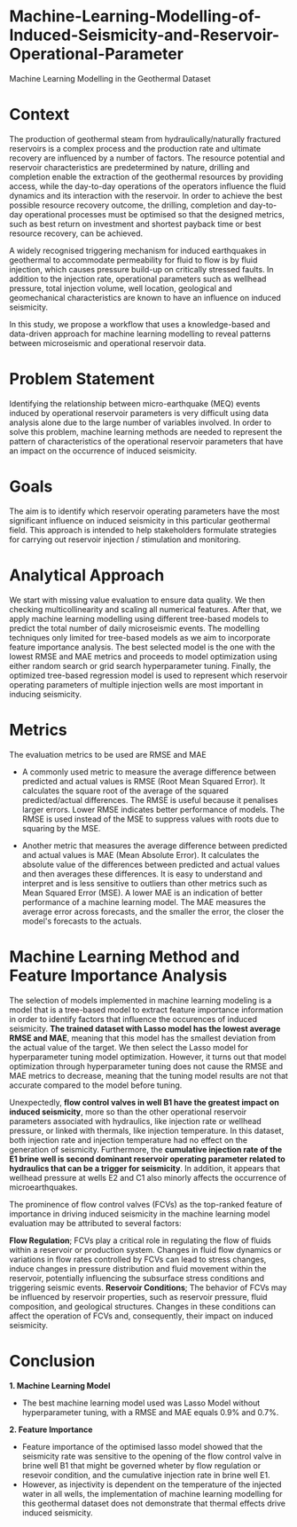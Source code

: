 # Machine-Learning-Modelling-of-Induced-Seismicity-and-Reservoir-Operational-Parameter
Machine Learning Modelling in the Geothermal Dataset

# Context
The production of geothermal steam from hydraulically/naturally fractured reservoirs is a complex process and the production rate and ultimate recovery are influenced by a number of factors. The resource potential and reservoir characteristics are predetermined by nature, drilling and completion enable the extraction of the geothermal resources by providing access, while the day-to-day operations of the operators influence the fluid dynamics and its interaction with the reservoir. In order to achieve the best possible resource recovery outcome, the drilling, completion and day-to-day operational processes must be optimised so that the designed metrics, such as best return on investment and shortest payback time or best resource recovery, can be achieved. 

A widely recognised triggering mechanism for induced earthquakes in geothermal to accommodate permeability for fluid to flow is by fluid injection, which causes pressure build-up on critically stressed faults. In addition to the injection rate, operational parameters such as wellhead pressure, total injection volume, well location, geological and geomechanical characteristics are known to have an influence on induced seismicity. 

In this study, we propose a workflow that uses a knowledge-based and data-driven approach for machine learning modelling to reveal patterns between microseismic and operational reservoir data.

# Problem Statement
Identifying the relationship between micro-earthquake (MEQ) events induced by operational reservoir parameters is very difficult using data analysis alone due to the large number of variables involved. In order to solve this problem, machine learning methods are needed to represent the pattern of characteristics of the operational reservoir parameters that have an impact on the occurrence of induced seismicity.

# Goals
The aim is to identify which reservoir operating parameters have the most significant influence on induced seismicity in this particular geothermal field. This approach is intended to help stakeholders formulate strategies for carrying out reservoir injection / stimulation and monitoring.

# Analytical Approach
We start with missing value evaluation to ensure data quality. We then checking multicollinearity and scaling all numerical features. After that, we apply machine learning modelling using different tree-based models to predict the total number of daily microseismic events. The modelling techniques only limited for tree-based models as we aim to incorporate feature importance analysis. The best selected model is the one with the lowest RMSE and MAE metrics and proceeds to model optimization using either random search or grid search hyperparameter tuning. Finally, the optimized tree-based regression model is used to represent which reservoir operating parameters of multiple injection wells are most important in inducing seismicity. 

# Metrics
The evaluation metrics to be used are RMSE and MAE

* A commonly used metric to measure the average difference between predicted and actual values is RMSE (Root Mean Squared Error). It calculates the square root of the average of the squared predicted/actual differences. The RMSE is useful because it penalises larger errors. Lower RMSE indicates better performance of models. The RMSE is used instead of the MSE to suppress values with roots due to squaring by the MSE.

* Another metric that measures the average difference between predicted and actual values is MAE (Mean Absolute Error). It calculates the absolute value of the differences between predicted and actual values and then averages these differences. It is easy to understand and interpret and is less sensitive to outliers than other metrics such as Mean Squared Error (MSE). A lower MAE is an indication of better performance of a machine learning model. The MAE measures the average error across forecasts, and the smaller the error, the closer the model's forecasts to the actuals.

# Machine Learning Method and Feature Importance Analysis
The selection of models implemented in machine learning modeling is a model that is a tree-based model to extract feature importance information in order to identify factors that influence the occurences of induced seismicity. **The trained dataset with Lasso model has the lowest average RMSE and MAE**, meaning that this model has the smallest deviation from the actual value of the target. We then select the Lasso model for hyperparameter tuning model optimization. However, it turns out that model optimization through hyperparameter tuning does not cause the RMSE and MAE metrics to decrease, meaning that the tuning model results are not that accurate compared to the model before tuning. 

Unexpectedly, **flow control valves in well B1 have the greatest impact on induced seismicity**, more so than the other operational reservoir parameters associated with hydraulics, like injection rate or wellhead pressure, or linked with thermals, like injection temperature. In this dataset, both injection rate and injection temperature had no effect on the generation of seismicity. Furthermore, the **cumulative injection rate of the E1 brine well is second dominant reservoir operating parameter related to hydraulics that can be a trigger for seismicity**. In addition, it appears that wellhead pressure at wells E2 and C1 also minorly affects the occurrence of microearthquakes.

The prominence of flow control valves (FCVs) as the top-ranked feature of importance in driving induced seismicity in the machine learning model evaluation may be attributed to several factors:

**Flow Regulation**; FCVs play a critical role in regulating the flow of fluids within a reservoir or production system. Changes in fluid flow dynamics or variations in flow rates controlled by FCVs can lead to stress changes, induce changes in pressure distribution and fluid movement within the reservoir, potentially influencing the subsurface stress conditions and triggering seismic events.
**Reservoir Conditions**; The behavior of FCVs may be influenced by reservoir properties, such as reservoir pressure, fluid composition, and geological structures. Changes in these conditions can affect the operation of FCVs and, consequently, their impact on induced seismicity.

# Conclusion
**1. Machine Learning Model**
- The best machine learning model used was Lasso Model without hyperparameter tuning, with a RMSE and MAE equals 0.9% and 0.7%. 

**2. Feature Importance**
- Feature importance of the optimised lasso model showed that the seismicity rate was sensitive to the opening of the flow control valve in brine well B1 that might be governed wheter by flow regulation or resevoir condition, and the cumulative injection rate in brine well E1.
- However, as injectivity is dependent on the temperature of the injected water in all wells, the implementation of machine learning modelling for this geothermal dataset does not demonstrate that thermal effects drive induced seismicity.
